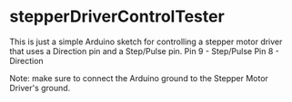 # stepperDriverControlTester

This is just a simple Arduino sketch for controlling a stepper motor driver that uses a Direction pin and a Step/Pulse pin.
Pin 9 - Step/Pulse
Pin 8 - Direction

Note: make sure to connect the Arduino ground to the Stepper Motor Driver's ground.

